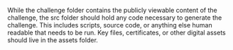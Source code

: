 While the challenge folder contains the publicly viewable content of the challenge, the src folder should hold any code necessary to generate the challenge. This includes scripts, source code, or anything else human readable that needs to be run. Key files, certificates, or other digital assets should live in the assets folder.